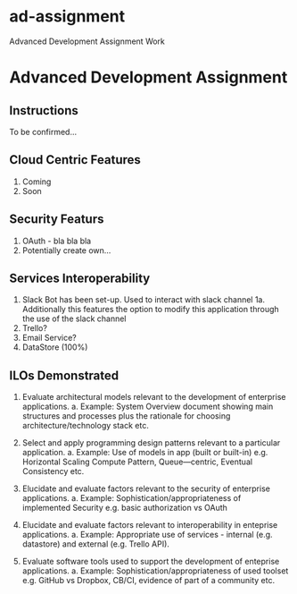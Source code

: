 # ad-assignment
 Advanced Development Assignment Work

# Advanced Development Assignment

## Instructions

To be confirmed...

## Cloud Centric Features

1. Coming
2. Soon

## Security Featurs

1. OAuth - bla bla bla
2. Potentially create own...

## Services Interoperability

1. Slack Bot has been set-up. Used to interact with slack channel
    1a. Additionally this features the option to modify this application through the use of the slack channel
2. Trello?
3. Email Service?
4. DataStore (100%)

## ILOs Demonstrated

1. Evaluate architectural models relevant to the development of enterprise applications.
    a. Example: System Overview document showing main structures and processes plus the rationale for
                choosing architecture/technology stack etc.
                
2. Select and apply programming design patterns relevant to a particular application.
    a. Example: Use of models in app (built or built-in) e.g. Horizontal Scaling
                Compute Pattern, Queue—centric, Eventual Consistency etc.
                
3. Elucidate and evaluate factors relevant to the security of enterprise applications.
    a. Example: Sophistication/appropriateness of implemented Security e.g. basic authorization vs OAuth
    
4. Elucidate and evaluate factors relevant to interoperability in enteprise applications.
    a. Example: Appropriate use of services - internal (e.g. datastore) and external (e.g. Trello API).
    
5. Evaluate software tools used to support the development of enteprise applications.
    a. Example: Sophistication/appropriateness of used toolset e.g. GitHub vs Dropbox, CB/CI, evidence of
                part of a community etc.

